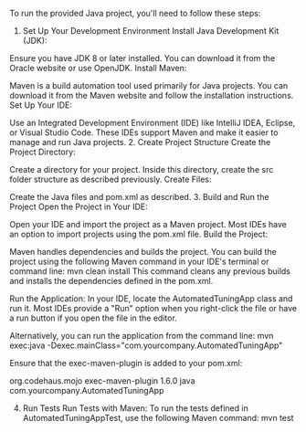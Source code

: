 
To run the provided Java project, you'll need to follow these steps:

1. Set Up Your Development Environment
Install Java Development Kit (JDK):

Ensure you have JDK 8 or later installed. You can download it from the Oracle website or use OpenJDK.
Install Maven:

Maven is a build automation tool used primarily for Java projects. You can download it from the Maven website and follow the installation instructions.
Set Up Your IDE:

Use an Integrated Development Environment (IDE) like IntelliJ IDEA, Eclipse, or Visual Studio Code. These IDEs support Maven and make it easier to manage and run Java projects.
2. Create Project Structure
Create the Project Directory:

Create a directory for your project. Inside this directory, create the src folder structure as described previously.
Create Files:

Create the Java files and pom.xml as described.
3. Build and Run the Project
Open the Project in Your IDE:

Open your IDE and import the project as a Maven project. Most IDEs have an option to import projects using the pom.xml file.
Build the Project:

Maven handles dependencies and builds the project. You can build the project using the following Maven command in your IDE's terminal or command line:
mvn clean install
This command cleans any previous builds and installs the dependencies defined in the pom.xml.

Run the Application:
In your IDE, locate the AutomatedTuningApp class and run it. Most IDEs provide a "Run" option when you right-click the file or have a run button if you open the file in the editor.

Alternatively, you can run the application from the command line:
mvn exec:java -Dexec.mainClass="com.yourcompany.AutomatedTuningApp"

Ensure that the exec-maven-plugin is added to your pom.xml:

<build>
    <plugins>
        <plugin>
            <groupId>org.codehaus.mojo</groupId>
            <artifactId>exec-maven-plugin</artifactId>
            <version>1.6.0</version>
            <executions>
                <execution>
                    <goals>
                        <goal>java</goal>
                    </goals>
                </execution>
            </executions>
            <configuration>
                <mainClass>com.yourcompany.AutomatedTuningApp</mainClass>
            </configuration>
        </plugin>
    </plugins>
</build>

4. Run Tests
Run Tests with Maven:
To run the tests defined in AutomatedTuningAppTest, use the following Maven command:
mvn test
